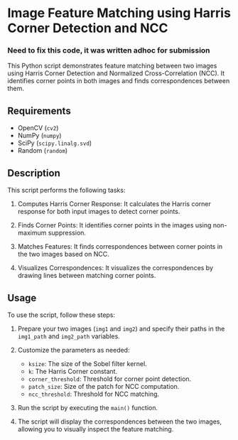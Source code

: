 # Image Feature Matching using Harris Corner Detection and NCC

### Need to fix this code, it was written adhoc for submission
This Python script demonstrates feature matching between two images using Harris Corner Detection and Normalized Cross-Correlation (NCC). It identifies corner points in both images and finds correspondences between them.

## Requirements

- OpenCV (`cv2`)
- NumPy (`numpy`)
- SciPy (`scipy.linalg.svd`)
- Random (`random`)

## Description

This script performs the following tasks:

1. Computes Harris Corner Response: It calculates the Harris corner response for both input images to detect corner points.

2. Finds Corner Points: It identifies corner points in the images using non-maximum suppression.

3. Matches Features: It finds correspondences between corner points in the two images based on NCC.

4. Visualizes Correspondences: It visualizes the correspondences by drawing lines between matching corner points.

## Usage

To use the script, follow these steps:

1. Prepare your two images (`img1` and `img2`) and specify their paths in the `img1_path` and `img2_path` variables.

2. Customize the parameters as needed:
   - `ksize`: The size of the Sobel filter kernel.
   - `k`: The Harris Corner constant.
   - `corner_threshold`: Threshold for corner point detection.
   - `patch_size`: Size of the patch for NCC computation.
   - `ncc_threshold`: Threshold for NCC matching.

3. Run the script by executing the `main()` function.

4. The script will display the correspondences between the two images, allowing you to visually inspect the feature matching.
